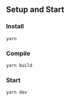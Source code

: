 ## Setup and Start
### Install
```
yarn
```
### Compile
```
yarn build
```
### Start
```
yarn dev
```